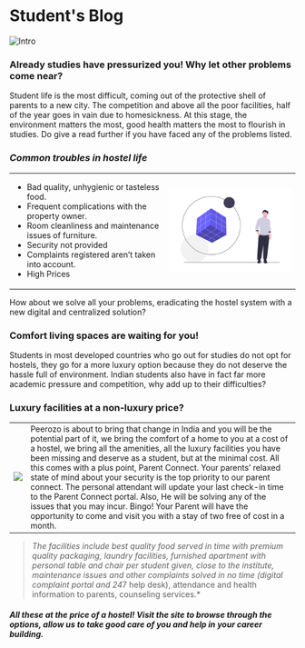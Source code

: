 # Student's Blog

![Intro](https://images.pexels.com/photos/1462631/pexels-photo-1462631.jpeg?cs=srgb&dl=smiling-woman-holding-white-android-smartphone-while-sitting-1462631.jpg&fm=jpg)

### Already studies have pressurized you! Why let other problems come near?
Student life is the most difficult, coming out of the protective shell of parents to a new city. The competition and above all the poor facilities, half of the year goes in vain due to homesickness. At this stage, the environment matters the most, good health matters the most to flourish in studies. Do give a read further if you have faced any of the problems listed.

### *Common troubles in hostel life*
| | |
|:-----|------:|
|<ul><li>Bad quality, unhygienic or tasteless food.</li><li>Frequent complications with the property owner.</li><li>Room cleanliness and maintenance issues of furniture.</li><li>Security not provided</li><li>Complaints registered aren’t taken into account.</li><li>High Prices</li></ul>|<img src = "https://github.com/peerozo/assets/blob/master/Blogs/Images/Image%20-%2003.png" width = "400"/>|

How about we solve all your problems, eradicating the hostel system with a new digital and centralized solution? 

### Comfort living spaces are waiting for you!
Students in most developed countries who go out for studies do not opt for hostels, they go for a more luxury option because they do not deserve the hassle full of environment. Indian students also have in fact far more academic pressure and competition, why add up to their difficulties?

### Luxury facilities at a non-luxury price?
| | |
|:-----|:------|
|<img src = "https://images.pexels.com/photos/3807755/pexels-photo-3807755.jpeg?cs=srgb&dl=woman-in-yellow-shirt-writing-on-white-paper-3807755.jpg&fm=jpg"/>|Peerozo is about to bring that change in India and you will be the potential part of it, we bring the comfort of a home to you at a cost of a hostel, we bring all the amenities, all the luxury facilities you have been missing and deserve as a student, but at the minimal cost. All this comes with a plus point, Parent Connect. Your parents’ relaxed state of mind about your security is the top priority to our parent connect. The personal attendant will update your last check-in time to the Parent Connect portal. Also, He will be solving any of the issues that you may incur. Bingo! Your Parent will have the opportunity to come and visit you with a stay of two free of cost in a month.|


> *The facilities include best quality food served in time with premium quality packaging, laundry facilities, furnished apartment with personal table and chair per student given, close to the institute, maintenance issues and other complaints solved in no time (digital complaint portal and 24*7 help desk), attendance and health information to parents, counseling services.*



##### *All these at the price of a hostel! Visit the site to browse through the options, allow us to take good care of you and help in your career building.*


